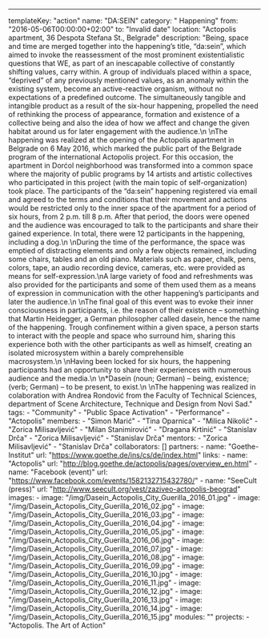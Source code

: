---
  templateKey: "action"
  name: "DA:SEIN"
  category: " Happening"
  from: "2016-05-06T00:00:00+02:00"
  to: "Invalid date"
  location: "Actopolis apartment, 36 Despota Stefana St., Belgrade"
  description: "Being, space and time are merged together into the happening’s title, “da:sein”, which aimed to invoke the reassessment of the most prominent existentialistic questions that WE, as part of an inescapable collective of constantly shifting values, carry within. A group of individuals placed within a space, “deprived” of any previously mentioned values, as an anomaly within the existing system, become an active-reactive organism, without no expectations of a predefined outcome. The simultaneously tangible and intangible product as a result of the six-hour happening, propelled the need of rethinking the process of appearance, formation and existence of a collective being and also the idea of how we affect and change the given habitat around us for later engagement with the audience.\n \nThe happening was realized at the opening of the Actopolis apartment in Belgrade on 6 May 2016, which marked the public part of the Belgrade program of the international Actopolis project. For this occasion, the apartment in Dorćol neighborhood was transformed into a common space where the majority of public programs by 14 artists and artistic collectives who participated in this project (with the main topic of self-organization) took place. The participants of the “da:sein” happening registered via email and agreed to the terms and conditions that their movement and actions would be restricted only to the inner space of the apartment for a period of six hours, from 2 p.m. till 8 p.m. After that period, the doors were opened and the audience was encouraged to talk to the participants and share their gained experience. In total, there were 12 participants in the happening, including a dog.\n \nDuring the time of the performance, the space was emptied of distracting elements and only a few objects remained, including some chairs, tables and an old piano. Materials such as paper, chalk, pens, colors, tape, an audio recording device, cameras, etc. were provided as means for self-expression.\nA large variety of food and refreshments was also provided for the participants and some of them used them as a means of expression in communication with the other happening’s participants and later the audience.\n \nThe final goal of this event was to evoke their inner consciousness in participants, i.e. the reason of their existence – something that Martin Heidegger, a German philosopher called dasein, hence the name of the happening. Trough confinement within a given space, a person starts to interact with the people and space who surround him, sharing this experience both with the other participants as well as himself, creating an isolated microsystem within a barely comprehensible macrosystem.\n \nHaving been locked for six hours, the happening participants had an opportunity to share their experiences with numerous audience and the media.\n \n*Dasein (noun; German) – being, existence; (verb; German) – to be present, to exist.\n \nThe happening was realized in colaboration with Andrea Rondović from the Faculty of Technical Sciences, department of Scene Architecture, Technique and Design from Novi Sad."
  tags: 
    - "Community"
    - "Public Space Activation"
    - "Performance"
    - "Actopolis"
  members: 
    - "Simon Marić"
    - "Tina Oparnica"
    - "Milica Nikolić"
    - "Zorica Milisavljević"
    - "Milan Stanimirović"
    - "Dragana Krtinić"
    - "Stanislav Drča"
    - "Zorica Milisavljević"
    - "Stanislav Drča"
  mentors: 
    - "Zorica Milisavljević"
    - "Stanislav Drča"
  collaborators: []
  partners: 
    - 
      name: "Goethe-Institut"
      url: "https://www.goethe.de/ins/cs/de/index.html"
  links: 
    - 
      name: "Actopolis"
      url: "http://blog.goethe.de/actopolis/pages/overview_en.html"
    - 
      name: "Facebook (event)"
      url: "https://www.facebook.com/events/1582132715432780/"
    - 
      name: "SeeCult (press)"
      url: "http://www.seecult.org/vest/zaziveo-actopolis-beograd"
  images: 
    - 
      image: "/img/Dasein_Actopolis_City_Guerilla_2016_01.jpg"
    - 
      image: "/img/Dasein_Actopolis_City_Guerilla_2016_02.jpg"
    - 
      image: "/img/Dasein_Actopolis_City_Guerilla_2016_03.jpg"
    - 
      image: "/img/Dasein_Actopolis_City_Guerilla_2016_04.jpg"
    - 
      image: "/img/Dasein_Actopolis_City_Guerilla_2016_05.jpg"
    - 
      image: "/img/Dasein_Actopolis_City_Guerilla_2016_06.jpg"
    - 
      image: "/img/Dasein_Actopolis_City_Guerilla_2016_07.jpg"
    - 
      image: "/img/Dasein_Actopolis_City_Guerilla_2016_08.jpg"
    - 
      image: "/img/Dasein_Actopolis_City_Guerilla_2016_09.jpg"
    - 
      image: "/img/Dasein_Actopolis_City_Guerilla_2016_10.jpg"
    - 
      image: "/img/Dasein_Actopolis_City_Guerilla_2016_11.jpg"
    - 
      image: "/img/Dasein_Actopolis_City_Guerilla_2016_12.jpg"
    - 
      image: "/img/Dasein_Actopolis_City_Guerilla_2016_13.jpg"
    - 
      image: "/img/Dasein_Actopolis_City_Guerilla_2016_14.jpg"
    - 
      image: "/img/Dasein_Actopolis_City_Guerilla_2016_15.jpg"
  modules: ""
  projects: 
    - "Actopolis. The Art of Action"
